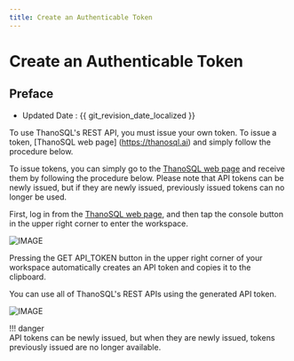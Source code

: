 ```yaml
---
title: Create an Authenticable Token
---
```


# **Create an Authenticable Token**

## Preface

- Updated Date : {{ git_revision_date_localized }}

To use ThanoSQL's REST API, you must issue your own token.
To issue a token, [ThanoSQL web page] (https://thanosql.ai) and simply follow the procedure below.

To issue tokens, you can simply go to the [ThanoSQL web page](https://thanosq.ai) and receive them by following the procedure below.
Please note that API tokens can be newly issued, but if they are newly issued, previously issued tokens can no longer be used.

First, log in from the [ThanoSQL web page](https://thanosq.ai), and then tap the console button in the upper right corner to enter the workspace.

![IMAGE](/img/thanosql_api/restapi_token_img1.png) </br>

Pressing the GET API_TOKEN button in the upper right corner of your workspace automatically creates an API token and copies it to the clipboard.

You can use all of ThanoSQL's REST APIs using the generated API token.

![IMAGE](/img/thanosql_api/restapi_token_img2.jpg) </br>

!!! danger  
API tokens can be newly issued, but when they are newly issued, tokens previously issued are no longer available.
